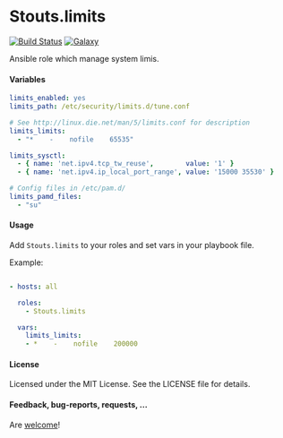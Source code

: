 Stouts.limits
=============

[![Build Status](http://img.shields.io/travis/Stouts/Stouts.limits.svg?style=flat-square)](https://travis-ci.org/Stouts/Stouts.limits)
[![Galaxy](http://img.shields.io/badge/galaxy-Stouts.limits-blue.svg?style=flat-square)](https://galaxy.ansible.com/list#/roles/954)

Ansible role which manage system limis.

#### Variables

```yaml
limits_enabled: yes
limits_path: /etc/security/limits.d/tune.conf

# See http://linux.die.net/man/5/limits.conf for description
limits_limits:
  - "*    -    nofile    65535"

limits_sysctl:
  - { name: 'net.ipv4.tcp_tw_reuse',        value: '1' }
  - { name: 'net.ipv4.ip_local_port_range', value: '15000 35530' }

# Config files in /etc/pam.d/
limits_pamd_files:
  - "su"
```

#### Usage

Add `Stouts.limits` to your roles and set vars in your playbook file.

Example:

```yaml

- hosts: all

  roles:
    - Stouts.limits

  vars:
    limits_limits:
    - *    -    nofile    200000
```

#### License

Licensed under the MIT License. See the LICENSE file for details.

#### Feedback, bug-reports, requests, ...

Are [welcome](https://github.com/Stouts/Stouts.limits/issues)!
